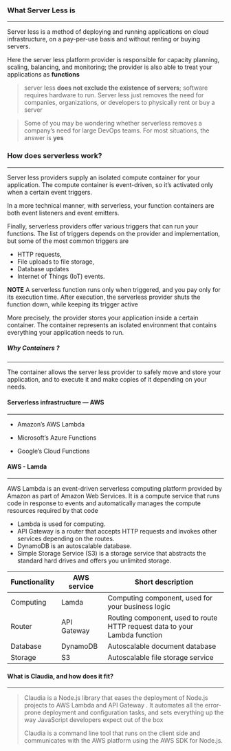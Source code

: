 ### What Server Less is

---

Server less is a method of deploying and running applications on cloud infrastructure, on a pay-per-use basis and without renting or buying servers.

Here the server less platform provider is responsible for capacity planning, scaling, balancing, and monitoring; the provider is also able to treat your applications as **functions**

> server less **does not exclude the existence of servers**; software requires hardware to run. Server less just removes the need for companies, organizations, or developers to physically rent or buy a server

> Some of you may be wondering whether serverless removes a company’s need for large DevOps teams. For most situations, the answer is **yes**



### How does serverless work?

---

Server less providers supply an isolated compute container for your application. The compute container is event-driven, so it’s activated only when a certain event triggers.

In a more technical manner, with serverless, your function containers are both event listeners and event emitters.

Finally, serverless providers offer various triggers that can run your functions. The list of triggers depends on the provider and implementation, but some of the most common triggers are

- HTTP requests,
-  File uploads to file storage,
-  Database updates
- Internet of Things (IoT) events.

**NOTE** A serverless function runs only when triggered, and you pay only for its execution time. After execution, the serverless provider shuts the function down, while keeping its trigger active

More precisely, the provider stores your application inside a certain container. The container represents an isolated environment that contains everything your application needs to run.

##### Why Containers ?

---

The container allows the server less provider to safely move and store your application, and to execute it and make copies of it depending on your needs.



#### Serverless infrastructure — AWS

---

- Amazon’s AWS Lambda 

- Microsoft’s Azure Functions

- Google’s Cloud Functions

#### AWS - Lamda

---

AWS Lambda is an event-driven serverless computing platform provided by Amazon as part of Amazon Web Services. It is a compute service that runs code in response to events and automatically manages the compute resources required by that code

- Lambda is used for computing.
- API Gateway is a router that accepts HTTP requests and invokes other services
  depending on the routes.
- DynamoDB is an autoscalable database.
-  Simple Storage Service (S3) is a storage service that abstracts the standard hard
  drives and offers you unlimited storage.



| Functionality | AWS service | Short description                                            |
| ------------- | ----------- | ------------------------------------------------------------ |
| Computing     | Lamda       | Computing component, used for your business logic            |
| Router        | API Gateway | Routing component, used to route HTTP request data to your<br/>Lambda function |
| Database      | DynamoDB    | Autoscalable document database                               |
| Storage       | S3          | Autoscalable file storage service                            |



#### What is Claudia, and how does it fit?

---

> Claudia is a Node.js library that eases the deployment of Node.js projects to AWS Lambda and API Gateway . It automates all the error-prone deployment and configuration tasks, and sets everything up the way JavaScript developers expect out of the box
>
> Claudia is a command line tool that runs on the client side and communicates with the AWS platform using the AWS SDK
> for Node.js.





